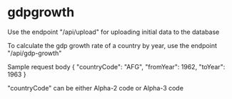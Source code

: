 # gdpgrowth
Use the endpoint "/api/upload" for uploading initial data to the database

To calculate the gdp growth rate of a country by year, use the endpoint "/api/gdp-growth"

Sample request body
{
    "countryCode": "AFG",
    "fromYear": 1962,
    "toYear": 1963
}

"countryCode" can be either Alpha-2 code or Alpha-3 code
